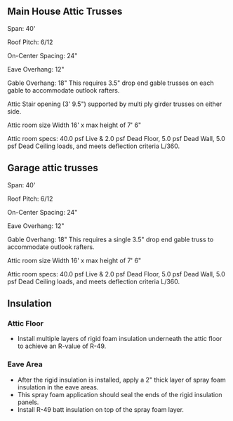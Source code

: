 ## **Main House Attic Trusses**
Span: 40'

Roof Pitch: 6/12

On-Center Spacing: 24"

Eave Overhang: 12"

Gable Overhang: 18" This requires 3.5" drop end gable trusses on each gable to accommodate outlook rafters.

Attic Stair opening (3' 9.5") supported by multi ply girder trusses on either side.

Attic room size Width 16' x max height of 7' 6"

Attic room specs: 40.0 psf Live & 2.0 psf Dead Floor, 5.0 psf Dead Wall, 5.0 psf Dead Ceiling loads, and meets deflection criteria L/360.

## **Garage attic trusses**
Span: 40'

Roof Pitch: 6/12

On-Center Spacing: 24"

Eave Overhang: 12"

Gable Overhang: 18" This requires a single 3.5" drop end gable truss to accommodate outlook rafters.

Attic room size Width 16' x max height of 7' 6"

Attic room specs: 40.0 psf Live & 2.0 psf Dead Floor, 5.0 psf Dead Wall, 5.0 psf Dead Ceiling loads, and meets deflection criteria L/360.

## **Insulation**
### **Attic Floor**
- Install multiple layers of rigid foam insulation underneath the attic floor to achieve an R-value of R-49.

### **Eave Area**
- After the rigid insulation is installed, apply a 2" thick layer of spray foam insulation in the eave areas.
- This spray foam application should seal the ends of the rigid insulation panels.
- Install R-49 batt insulation on top of the spray foam layer.
